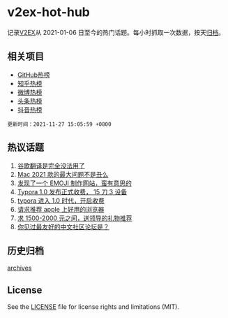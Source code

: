 # v2ex-hot-hub

 记录[V2EX](https://www.v2ex.com/)从 2021-01-06 日至今的热门话题。每小时抓取一次数据，按天[归档](archives)。
 
 ## 相关项目

- [GitHub热榜](https://github.com/snaildev/github-hot-hub)
- [知乎热榜](https://github.com/snaildev/zhihu-hot-hub)
- [微博热榜](https://github.com/snaildev/weibo-hot-hub)
- [头条热榜](https://github.com/snaildev/toutiao-hot-hub)
- [抖音热榜](https://github.com/snaildev/douyin-hot-hub)


 `更新时间：2021-11-27 15:05:59 +0800`

## 热议话题

1. [谷歌翻译是完全没法用了](https://www.v2ex.com/t/818213)
1. [Mac 2021 款的最大问题不是丑么](https://www.v2ex.com/t/818198)
1. [发现了一个 EMOJI 制作网站，蛮有意思的](https://www.v2ex.com/t/818180)
1. [Typora 1.0 发布正式收费， 15 刀 3 设备](https://www.v2ex.com/t/818236)
1. [typora 进入 1.0 时代，开启收费](https://www.v2ex.com/t/818221)
1. [请求推荐 apple 上好用的浏览器](https://www.v2ex.com/t/818234)
1. [求 1500-2000 元之间，送领导的礼物推荐](https://www.v2ex.com/t/818276)
1. [你见过最友好的中文社区论坛是？](https://www.v2ex.com/t/818207)

## 历史归档

[archives](archives)

## License

See the [LICENSE](LICENSE) file for license rights and limitations (MIT).
